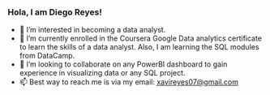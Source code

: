 ### Hola, I am Diego Reyes!

- 👀 I’m interested in becoming a data analyst.
- 🌱 I’m currently enrolled in the Coursera Google Data analytics certificate to learn the skills of a data analyst. Also, I am learning the SQL modules from DataCamp.
- 💞️ I’m looking to collaborate on any PowerBI dashboard to gain experience in visualizing data or any SQL project.
- 📫 Best way to reach me is via my email: xavireyes07@gmail.com

<!---
donutdiego/donutdiego is a ✨ special ✨ repository because its `README.md` (this file) appears on your GitHub profile.
You can click the Preview link to take a look at your changes.
--->
